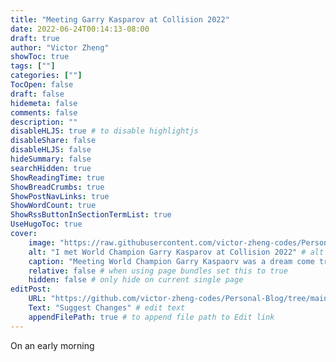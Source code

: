 ```yaml
---
title: "Meeting Garry Kasparov at Collision 2022"
date: 2022-06-24T00:14:13-08:00
draft: true
author: "Victor Zheng"
showToc: true
tags: [""]
categories: [""]
TocOpen: false
draft: false
hidemeta: false
comments: false
description: ""
disableHLJS: true # to disable highlightjs
disableShare: false
disableHLJS: false
hideSummary: false
searchHidden: true
ShowReadingTime: true
ShowBreadCrumbs: true
ShowPostNavLinks: true
ShowWordCount: true
ShowRssButtonInSectionTermList: true
UseHugoToc: true
cover:
    image: "https://raw.githubusercontent.com/victor-zheng-codes/Personal-Blog/main/content/posts/post-files/Garry-Kasparov/Garry%20Kasparov.jpg" # image path/url
    alt: "I met World Champion Garry Kasparov at Collision 2022" # alt text
    caption: "Meeting World Champion Garry Kaspaorv was a dream come true" # display caption under cover
    relative: false # when using page bundles set this to true
    hidden: false # only hide on current single page
editPost:
    URL: "https://github.com/victor-zheng-codes/Personal-Blog/tree/main/content/posts"
    Text: "Suggest Changes" # edit text
    appendFilePath: true # to append file path to Edit link
---
```


On an early morning 
